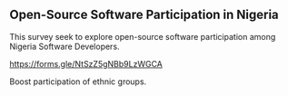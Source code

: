 ## Open-Source Software Participation in Nigeria

This survey seek to explore open-source software participation among Nigeria Software Developers.

https://forms.gle/NtSzZ5gNBb9LzWGCA

Boost participation of ethnic groups.
